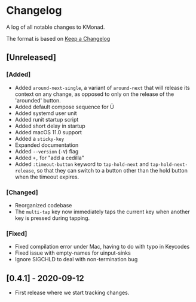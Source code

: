 # Changelog
A log of all notable changes to KMonad.

The format is based on [Keep a Changelog](https://keepachangelog.com/en/1.0.0)

## [Unreleased]

### [Added]
- Added `around-next-single`, a variant of `around-next` that will release its
  context on any change, as opposed to only on the release of the 'arounded'
  button.
- Added default compose sequence for Ü
- Added systemd user unit
- Added runit startup script
- Added short delay in startup
- Added macOS 11.0 support
- Added a `sticky-key`
- Expanded documentation
- Added `--version` (`-V`) flag
- Added `+,` for  "add a cedilla"
- Added `:timeout-button` keyword to `tap-hold-next` and
  `tap-hold-next-release`, so that they can switch to a button other than the
  hold button when the timeout expires.

### [Changed]
- Reorganized codebase
- The `multi-tap` key now immediately taps the current key when another
  key is pressed during tapping.

### [Fixed]
- Fixed compilation error under Mac, having to do with typo in Keycodes
- Fixed issue with empty-names for uinput-sinks
- Ignore SIGCHLD to deal with non-termination bug

## [0.4.1] - 2020-09-12
- First release where we start tracking changes.
